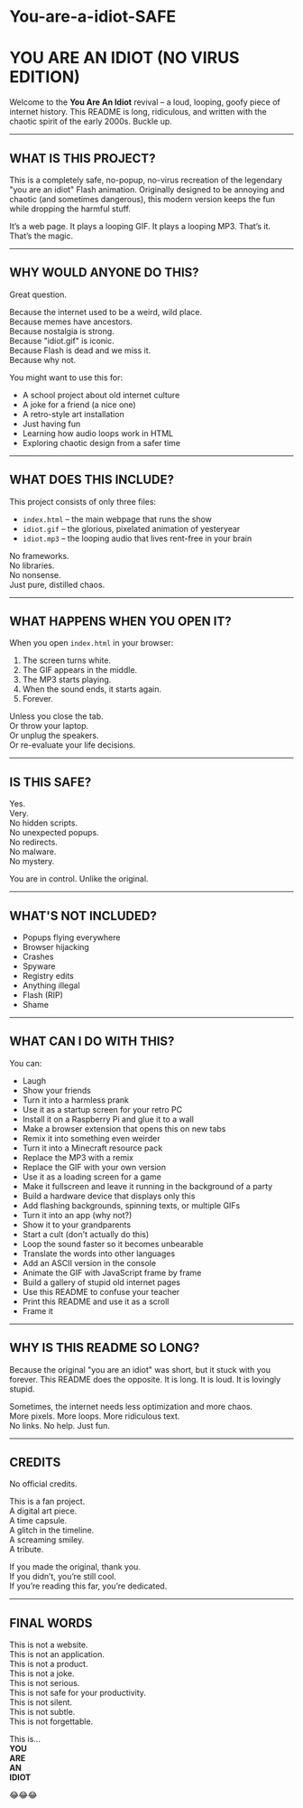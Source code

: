 # You-are-a-idiot-SAFE

# YOU ARE AN IDIOT (NO VIRUS EDITION)

Welcome to the **You Are An Idiot** revival – a loud, looping, goofy piece of internet history. This README is long, ridiculous, and written with the chaotic spirit of the early 2000s. Buckle up.

---

## WHAT IS THIS PROJECT?

This is a completely safe, no-popup, no-virus recreation of the legendary "you are an idiot" Flash animation. Originally designed to be annoying and chaotic (and sometimes dangerous), this modern version keeps the fun while dropping the harmful stuff.

It’s a web page. It plays a looping GIF. It plays a looping MP3. That’s it. That’s the magic.

---

## WHY WOULD ANYONE DO THIS?

Great question.

Because the internet used to be a weird, wild place.  
Because memes have ancestors.  
Because nostalgia is strong.  
Because "idiot.gif" is iconic.  
Because Flash is dead and we miss it.  
Because why not.

You might want to use this for:

- A school project about old internet culture  
- A joke for a friend (a nice one)  
- A retro-style art installation  
- Just having fun  
- Learning how audio loops work in HTML  
- Exploring chaotic design from a safer time  

---

## WHAT DOES THIS INCLUDE?

This project consists of only three files:

- `index.html` – the main webpage that runs the show  
- `idiot.gif` – the glorious, pixelated animation of yesteryear  
- `idiot.mp3` – the looping audio that lives rent-free in your brain  

No frameworks.  
No libraries.  
No nonsense.  
Just pure, distilled chaos.

---

## WHAT HAPPENS WHEN YOU OPEN IT?

When you open `index.html` in your browser:

1. The screen turns white.
2. The GIF appears in the middle.
3. The MP3 starts playing.
4. When the sound ends, it starts again.
5. Forever.

Unless you close the tab.  
Or throw your laptop.  
Or unplug the speakers.  
Or re-evaluate your life decisions.  

---

## IS THIS SAFE?

Yes.  
Very.  
No hidden scripts.  
No unexpected popups.  
No redirects.  
No malware.  
No mystery.  

You are in control. Unlike the original.

---

## WHAT'S NOT INCLUDED?

- Popups flying everywhere  
- Browser hijacking  
- Crashes  
- Spyware  
- Registry edits  
- Anything illegal  
- Flash (RIP)  
- Shame  

---

## WHAT CAN I DO WITH THIS?

You can:

- Laugh  
- Show your friends  
- Turn it into a harmless prank  
- Use it as a startup screen for your retro PC  
- Install it on a Raspberry Pi and glue it to a wall  
- Make a browser extension that opens this on new tabs  
- Remix it into something even weirder  
- Turn it into a Minecraft resource pack  
- Replace the MP3 with a remix  
- Replace the GIF with your own version  
- Use it as a loading screen for a game  
- Make it fullscreen and leave it running in the background of a party  
- Build a hardware device that displays only this  
- Add flashing backgrounds, spinning texts, or multiple GIFs  
- Turn it into an app (why not?)  
- Show it to your grandparents  
- Start a cult (don't actually do this)  
- Loop the sound faster so it becomes unbearable  
- Translate the words into other languages  
- Add an ASCII version in the console  
- Animate the GIF with JavaScript frame by frame  
- Build a gallery of stupid old internet pages  
- Use this README to confuse your teacher  
- Print this README and use it as a scroll  
- Frame it  

---

## WHY IS THIS README SO LONG?

Because the original "you are an idiot" was short, but it stuck with you forever. This README does the opposite. It is long. It is loud. It is lovingly stupid.

Sometimes, the internet needs less optimization and more chaos.  
More pixels. More loops. More ridiculous text.  
No links. No help. Just fun.  

---

## CREDITS

No official credits.

This is a fan project.  
A digital art piece.  
A time capsule.  
A glitch in the timeline.  
A screaming smiley.  
A tribute.

If you made the original, thank you.  
If you didn’t, you’re still cool.  
If you’re reading this far, you’re dedicated.

---

## FINAL WORDS

This is not a website.  
This is not an application.  
This is not a product.  
This is not a joke.  
This is not serious.  
This is not safe for your productivity.  
This is not silent.  
This is not subtle.  
This is not forgettable.  

This is...  
**YOU**  
**ARE**  
**AN**  
**IDIOT**  

😂😂😂

